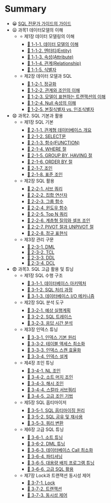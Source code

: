 # Summary

* 😀 [SQL 전문가 가이드의 가이드](README.md)
* 😦 과목1 데이터모델의 이해
    * ⭐ 제1장 데이터 모델링의 이해
        * [🌠 1-1-1. 데이터 모델의 이해](chapter/1-1-1-데이터-모델의-이해.md)
        * [🌠 1-1-2. 엔터티(Entity)](chapter/1-1-2-엔터티-Entity-.md)
        * [🌠 1-1-3. 속성(Attribute)](chapter/1-1-3-속성-Attribute-.md)
        * [🌠 1-1-4. 관계(Relationship)](chapter/1-1-4-관계-Relationship-.md)
        * [🌠 1-1-5. 식별자](chapter/1-1-5-식별자.md)
    * ⭐ 제2장 데이터 모델과 SQL
        * [🌠 1-2-1. 정규화](chapter/1-2-1-정규화.md)
        * [🌠 1-2-2. 관계와 조인의 이해](chapter/1-2-2-관계와-조인의-이해.md)
        * [🌠 1-2-3. 모델이 표현하는 트랜잭션의 이해](chapter/1-2-3-모델이-표현하는-트랜잭션의-이해.md)
        * [🌠 1-2-4. Null 속성의 이해](chapter/1-2-4-Null-속성의-이해.md)
        * [🌠 1-2-5. 본질식별자 vs. 인조식별자](chapter/1-2-5-본질식별자-vs-인조식별자.md)
* 😧 과목2. SQL 기본과 활용
    * ⭐ 제1장 SQL 기본
        * [🌠 2-1-1. 관계형 데이터베이스 개요](chapter/2-1-1-관계형-데이터베이스-개요.md)
        * [🌠 2-1-2. SELECT문](chapter/2-1-2-SELECT문.md)
        * [🌠 2-1-3. 함수(FUNCTION)](chapter/2-1-3-함수-FUNCTION-.md)
        * [🌠 2-1-4. WHERE 절](chapter/2-1-4-WHERE-절.md)
        * [🌠 2-1-5. GROUP BY, HAVING 절](chapter/2-1-5-GROUP-BY,-HAVING-절.md)
        * [🌠 2-1-6. ORDER BY 절](chapter/2-1-6-ORDER-BY-절.md)
        * [🌠 2-1-7. 조인](chapter/2-1-7-조인.md)
        * [🌠 2-1-8. 표준 조인](chapter/2-1-8-표준-조인.md)
    * ⭐ 제2장 SQL 활용
        * [🌠 2-2-1. 서브 쿼리](chapter/2-2-1-서브-쿼리.md)
        * [🌠 2-2-2. 집합 연산자](chapter/2-2-2-집합-연산자.md)
        * [🌠 2-2-3. 그룹 함수](chapter/2-2-3-그룹-함수.md)
        * [🌠 2-2-4. 윈도우 함수](chapter/2-2-4-윈도우-함수.md)
        * [🌠 2-2-5. Top N 쿼리](chapter/2-2-5-Top-N-쿼리.md)
        * [🌠 2-2-6. 계층형 질의와 셀프 조인](chapter/2-2-6-계층형-질의와-셀프-조인.md)
        * [🌠 2-2-7. PIVOT 절과 UNPIVOT 절](chapter/2-2-7-PIVOT-절과-UNPIVOT-절.md)
        * [🌠 2-2-8. 정규 표현식](chapter/2-2-8-정규-표현식.md)
    * ⭐ 제3장 관리 구문
        * [🌠 2-3-1. DML](chapter/2-3-1-DML.md)
        * [🌠 2-3-2. TCL](chapter/2-3-2-TCL.md)
        * [🌠 2-3-3. DDL](chapter/2-3-3-DDL.md)
        * [🌠 2-3-4. DCL](chapter/2-3-4-DCL.md)
* 😨 과목3. SQL 고급 활용 및 튜닝
    * ⭐ 제1장 SQL 수행 구조
        * [🌠 3-1-1. 데이터베이스 아키텍처](chapter/3-1-1-데이터베이스-아키텍처.md)
        * [🌠 3-1-2. SQL 처리 과정](chapter/3-1-2-SQL-처리-과정.md)
        * [🌠 3-1-3. 데이터베이스 I/O 메커니즘](chapter/3-1-3-데이터베이스-I-O-메커니즘.md)
    * ⭐ 제2장 SQL 분석 도구
        * [🌠 3-2-1. 예상 실행계획](chapter/3-2-1-예상-실행계획.md)
        * [🌠 3-2-2. SQL 트레이스](chapter/3-2-2-SQL-트레이스.md)
        * [🌠 3-2-3. 응답 시간 분석](chapter/3-2-3-응답-시간-분석.md)
    * ⭐ 제3장 인덱스 튜닝
        * [🌠 3-3-1. 인덱스 기본 원리](chapter/3-3-1-인덱스-기본-원리.md)
        * [🌠 3-3-2. 테이블 액세스 최소화](chapter/3-3-2-테이블-액세스-최소화.md)
        * [🌠 3-3-3. 인덱스 스캔 효율화](chapter/3-3-3-인덱스-스캔-효율화.md)
        * [🌠 3-3-4. 인덱스 설계](chapter/3-3-4-인덱스-설계.md)
    * ⭐ 제4장 조인 튜닝
        * [🌠 3-4-1. NL 조인](chapter/3-4-1-NL-조인.md)
        * [🌠 3-4-2. 소트 머지 조인](chapter/3-4-2-소트-머지-조인.md)
        * [🌠 3-4-3. 해시 조인](chapter/3-4-3-해시-조인.md)
        * [🌠 3-4-4. 스칼라 서브쿼리](chapter/3-4-4-스칼라-서브쿼리.md)
        * [🌠 3-4-5. 고급 조인 기법](chapter/3-4-5-고급-조인-기법.md)
    * ⭐ 제5장 SQL 옵티마이저
        * [🌠 3-5-1. SQL 옵티마이징 원리](chapter/3-5-1-SQL-옵티마이징-원리.md)
        * [🌠 3-5-2. SQL 공유 및 재사용](chapter/3-5-2-SQL-공유-및-재사용.md)
        * [🌠 3-5-3. 쿼리 변환](chapter/3-5-3-쿼리-변환.md)
    * ⭐ 제6장 고급 SQL 튜닝
        * [🌠 3-6-1. 소트 튜닝](chapter/3-6-1-소트-튜닝.md)
        * [🌠 3-6-2. DML 튜닝](chapter/3-6-2-DML-튜닝.md)
        * [🌠 3-6-3. 데이터베이스 Call 최소화](chapter/3-6-3-데이터베이스-Call-최소화.md)
        * [🌠 3-6-4. 파티셔닝](chapter/3-6-4-파티셔닝.md)
        * [🌠 3-6-5. 대용량 배치 프로그램 튜닝](chapter/3-6-5-대용량-배치-프로그램-튜닝.md)
        * [🌠 3-6-6. 고급 SQL 활용](chapter/3-6-6-고급-SQL-활용.md)
    * ⭐ 제7장 Lock과 트랜잭션 동시성 제어
        * [🌠 3-7-1. Lock](chapter/3-7-1-Lock.md)
        * [🌠 3-7-2. 트랜잭션](chapter/3-7-2-트랜잭션.md)
        * [🌠 3-7-3. 동시성 제어](chapter/3-7-3-동시성-제어.md)

